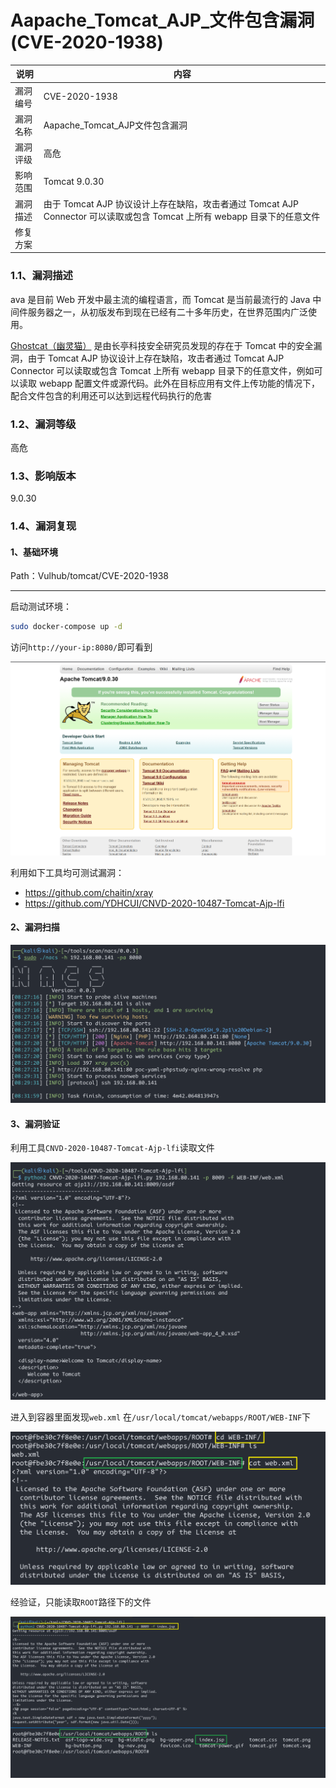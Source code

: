 # Aapache_Tomcat_AJP_文件包含漏洞(CVE-2020-1938)

| 说明     | 内容                                                         |
| -------- | ------------------------------------------------------------ |
| 漏洞编号 | CVE-2020-1938                                                |
| 漏洞名称 | Aapache_Tomcat_AJP文件包含漏洞                               |
| 漏洞评级 | 高危                                                         |
| 影响范围 | Tomcat  9.0.30                                               |
| 漏洞描述 | 由于 Tomcat AJP 协议设计上存在缺陷，攻击者通过 Tomcat AJP Connector 可以读取或包含 Tomcat 上所有 webapp 目录下的任意文件 |
| 修复方案 |                                                              |

### 1.1、漏洞描述

ava 是目前 Web 开发中最主流的编程语言，而 Tomcat 是当前最流行的 Java 中间件服务器之一，从初版发布到现在已经有二十多年历史，在世界范围内广泛使用。

[Ghostcat（幽灵猫）](https://www.chaitin.cn/zh/ghostcat) 是由长亭科技安全研究员发现的存在于 Tomcat 中的安全漏洞，由于 Tomcat AJP 协议设计上存在缺陷，攻击者通过 Tomcat AJP Connector 可以读取或包含 Tomcat 上所有 webapp 目录下的任意文件，例如可以读取 webapp 配置文件或源代码。此外在目标应用有文件上传功能的情况下，配合文件包含的利用还可以达到远程代码执行的危害

### 1.2、漏洞等级

高危

### 1.3、影响版本

 9.0.30

### 1.4、漏洞复现

#### 1、基础环境

Path：Vulhub/tomcat/CVE-2020-1938

---

启动测试环境：

```bash
sudo docker-compose up -d
```

访问`http://your-ip:8080/`即可看到

![image-20230907202956268](./imgs/image-20230907202956268.png)





利用如下工具均可测试漏洞：

- https://github.com/chaitin/xray
- https://github.com/YDHCUI/CNVD-2020-10487-Tomcat-Ajp-lfi

#### 2、漏洞扫描

![image-20230907203354132](./imgs/image-20230907203354132.png)

#### 3、漏洞验证

利用工具`CNVD-2020-10487-Tomcat-Ajp-lfi`读取文件

![image-20230907203229800](./imgs/image-20230907203229800.png)



进入到容器里面发现`web.xml` 在`/usr/local/tomcat/webapps/ROOT/WEB-INF`下

![image-20230907204007507](./imgs/image-20230907204007507.png)

经验证，只能读取`ROOT`路径下的文件

![image-20230907204149862](./imgs/image-20230907204149862.png)


